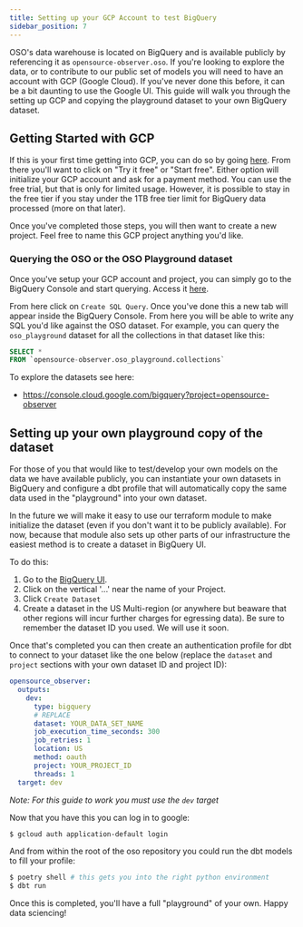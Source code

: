 ```yaml
---
title: Setting up your GCP Account to test BigQuery
sidebar_position: 7
---
```


OSO's data warehouse is located on BigQuery and is available publicly by
referencing it as `opensource-observer.oso`. If you're looking to explore the
data, or to contribute to our public set of models you will need to have an
account with GCP (Google Cloud). If you've never done this before, it can be a
bit daunting to use the Google UI. This guide will walk you through the setting
up GCP and copying the playground dataset to your own BigQuery dataset.

## Getting Started with GCP

If this is your first time getting into GCP, you can do so by going
[here](https://cloud.google.com/). From there you'll want to click on "Try it
free" or "Start free". Either option will initialize your GCP account and ask
for a payment method. You can use the free trial, but that is only for limited
usage. However, it is possible to stay in the free tier if you stay under the
1TB free tier limit for BigQuery data processed (more on that later).

Once you've completed those steps, you will then want to create a new project.
Feel free to name this GCP project anything you'd like.

### Querying the OSO or the OSO Playground dataset

Once you've setup your GCP account and project, you can simply go to the BigQuery Console and start querying. Access it [here](https://console.cloud.google.com/bigquery).

From here click on `Create SQL Query`. Once you've done this a new tab will appear inside the BigQuery Console. From here you will be able to write any SQL you'd like against the OSO dataset. For example, you can query the `oso_playground` dataset for all the collections in that dataset like this:

```sql
SELECT *
FROM `opensource-observer.oso_playground.collections`
```

To explore the datasets see here:

- https://console.cloud.google.com/bigquery?project=opensource-observer

## Setting up your own playground copy of the dataset

For those of you that would like to test/develop your own models on the data we
have available publicly, you can instantiate your own datasets in BigQuery and
configure a dbt profile that will automatically copy the same data used in the
"playground" into your own dataset.

In the future we will make it easy to use our terraform module to make
initialize the dataset (even if you don't want it to be publicly available). For
now, because that module also sets up other parts of our infrastructure the
easiest method is to create a dataset in BigQuery UI.

To do this:

1. Go to the [BigQuery UI](https://console.cloud.google.com/bigquery).
2. Click on the vertical '...' near the name of your Project.
3. Click `Create Dataset`
4. Create a dataset in the US Multi-region (or anywhere but beaware that other
   regions will incur further charges for egressing data). Be sure to remember
   the dataset ID you used. We will use it soon.

Once that's completed you can then create an authentication profile for dbt to
connect to your dataset like the one below (replace the `dataset` and `project`
sections with your own dataset ID and project ID):

```yml
opensource_observer:
  outputs:
    dev:
      type: bigquery
      # REPLACE
      dataset: YOUR_DATA_SET_NAME
      job_execution_time_seconds: 300
      job_retries: 1
      location: US
      method: oauth
      project: YOUR_PROJECT_ID
      threads: 1
  target: dev
```

_Note: For this guide to work you must use the `dev` target_

Now that you have this you can log in to google:

```bash
$ gcloud auth application-default login
```

And from within the root of the oso repository you could run the dbt models to
fill your profile:

```bash
$ poetry shell # this gets you into the right python environment
$ dbt run
```

Once this is completed, you'll have a full "playground" of your own. Happy data sciencing!
